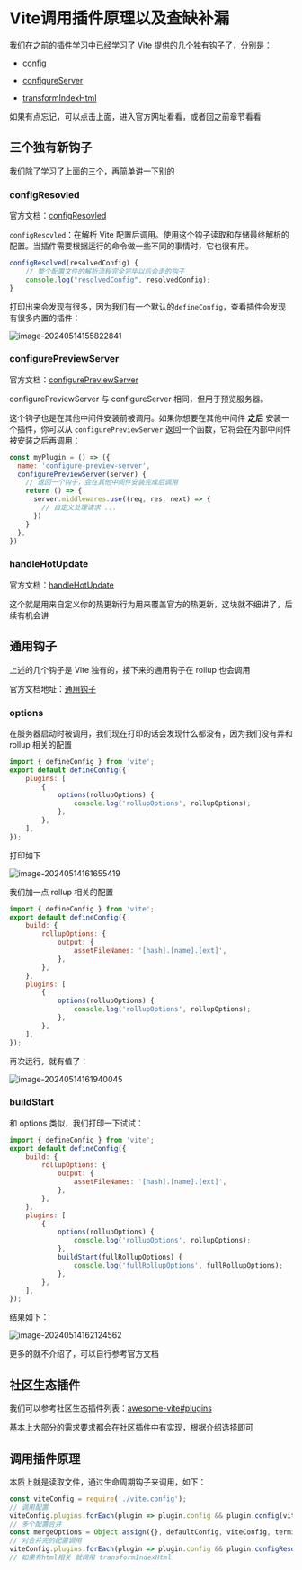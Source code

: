 # Vite调用插件原理以及查缺补漏

我们在之前的插件学习中已经学习了 Vite 提供的几个独有钩子了，分别是：

- [config](https://cn.vitejs.dev/guide/api-plugin.html#config)

- [configureServer](https://cn.vitejs.dev/guide/api-plugin.html#configureserver)

- [transformIndexHtml](https://cn.vitejs.dev/guide/api-plugin.html#transformindexhtml)

如果有点忘记，可以点击上面，进入官方网址看看，或者回之前章节看看

## 三个独有新钩子

我们除了学习了上面的三个，再简单讲一下别的

### configResovled

官方文档：[configResovled](https://cn.vitejs.dev/guide/api-plugin.html#configresolved)

`configResovled`：在解析 Vite 配置后调用。使用这个钩子读取和存储最终解析的配置。当插件需要根据运行的命令做一些不同的事情时，它也很有用。

```js
configResolved(resolvedConfig) {
	// 整个配置文件的解析流程完全完毕以后会走的钩子
    console.log("resolvedConfig", resolvedConfig);
}
```

打印出来会发现有很多，因为我们有一个默认的`defineConfig`，查看插件会发现有很多内置的插件：

![image-20240514155822841](https://chen-1320883525.cos.ap-chengdu.myqcloud.com/img/image-20240514155822841.png)

### configurePreviewServer

官方文档：[configurePreviewServer](https://cn.vitejs.dev/guide/api-plugin.html#configurepreviewserver)

configurePreviewServer 与 configureServer 相同，但用于预览服务器。

这个钩子也是在其他中间件安装前被调用。如果你想要在其他中间件 **之后** 安装一个插件，你可以从 `configurePreviewServer` 返回一个函数，它将会在内部中间件被安装之后再调用：

```js
const myPlugin = () => ({
  name: 'configure-preview-server',
  configurePreviewServer(server) {
    // 返回一个钩子，会在其他中间件安装完成后调用
    return () => {
      server.middlewares.use((req, res, next) => {
        // 自定义处理请求 ...
      })
    }
  },
})
```

### handleHotUpdate

官方文档：[handleHotUpdate](https://cn.vitejs.dev/guide/api-plugin.html#handlehotupdate)

这个就是用来自定义你的热更新行为用来覆盖官方的热更新，这块就不细讲了，后续有机会讲

## 通用钩子

上述的几个钩子是 Vite 独有的，接下来的通用钩子在 rollup 也会调用

官方文档地址：[通用钩子](https://cn.vitejs.dev/guide/api-plugin.html#universal-hooks)

### options

在服务器启动时被调用，我们现在打印的话会发现什么都没有，因为我们没有弄和 rollup 相关的配置

```js
import { defineConfig } from 'vite';
export default defineConfig({
	plugins: [
		{
			options(rollupOptions) {
				console.log('rollupOptions', rollupOptions);
			},
		},
	],
});
```

打印如下

![image-20240514161655419](https://chen-1320883525.cos.ap-chengdu.myqcloud.com/img/image-20240514161655419.png)

我们加一点 rollup 相关的配置

```js
import { defineConfig } from 'vite';
export default defineConfig({
	build: {
		rollupOptions: {
			output: {
				assetFileNames: '[hash].[name].[ext]',
			},
		},
	},
	plugins: [
		{
			options(rollupOptions) {
				console.log('rollupOptions', rollupOptions);
			},
		},
	],
});
```

再次运行，就有值了：

![image-20240514161940045](https://chen-1320883525.cos.ap-chengdu.myqcloud.com/img/image-20240514161940045.png)

### buildStart

和 options 类似，我们打印一下试试：

```js
import { defineConfig } from 'vite';
export default defineConfig({
	build: {
		rollupOptions: {
			output: {
				assetFileNames: '[hash].[name].[ext]',
			},
		},
	},
	plugins: [
		{
			options(rollupOptions) {
				console.log('rollupOptions', rollupOptions);
			},
			buildStart(fullRollupOptions) {
				console.log('fullRollupOptions', fullRollupOptions);
			},
		},
	],
});
```

结果如下：

![image-20240514162124562](https://chen-1320883525.cos.ap-chengdu.myqcloud.com/img/image-20240514162124562.png)

更多的就不介绍了，可以自行参考官方文档

## 社区生态插件

我们可以参考社区生态插件列表：[awesome-vite#plugins](https://github.com/vitejs/awesome-vite#plugins)

基本上大部分的需求要求都会在社区插件中有实现，根据介绍选择即可

## 调用插件原理

本质上就是读取文件，通过生命周期钩子来调用，如下：

```js
const viteConfig = require('./vite.config');
// 调用配置
viteConfig.plugins.forEach(plugin => plugin.config && plugin.config(viteConfig));
// 多个配置合并
const mergeOptions = Object.assign({}, defaultConfig, viteConfig, terminalConf);
// 对合并完的配置调用
viteConfig.plugins.forEach(plugin => plugin.config && plugin.configResolved(mergeOptions));
// 如果有html相关 就调用 transformIndexHtml
```

